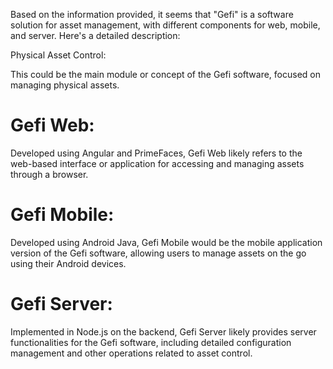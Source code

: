 Based on the information provided, it seems that "Gefi" is a software solution for asset management, with different components for web, mobile, and server. Here's a detailed description:

Physical Asset Control:

This could be the main module or concept of the Gefi software, focused on managing physical assets.

# Gefi Web:

Developed using Angular and PrimeFaces, Gefi Web likely refers to the web-based interface or application for accessing and managing assets through a browser.

# Gefi Mobile:

Developed using Android Java, Gefi Mobile would be the mobile application version of the Gefi software, allowing users to manage assets on the go using their Android devices.

# Gefi Server:

Implemented in Node.js on the backend, Gefi Server likely provides server functionalities for the Gefi software, including detailed configuration management and other operations related to asset control.